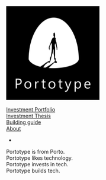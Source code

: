 <img src="about/brand/logo-vertical-white-on-black.jpg" alt="portotype-logo" width="50%"/>  

[Investment Portfolio](/angel/)  
[Investment Thesis](/thesis/)  
[Building guide](/guide/)  
[About](/about)  

-

Portotype is from Porto.  
Portotype likes technology.  
Portotype invests in tech.  
Portotype builds tech.  